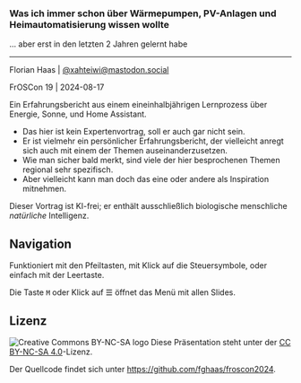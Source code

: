 ### Was ich immer schon über Wärmepumpen, PV-Anlagen und Heimautomatisierung wissen wollte

... aber erst in den letzten 2 Jahren gelernt habe

* * *

Florian Haas | [@xahteiwi@mastodon.social](https://mastodon.social/@xahteiwi)

FrOSCon 19 | 2024-08-17

<!-- Note -->
Ein Erfahrungsbericht aus einem eineinhalbjährigen Lernprozess über Energie, Sonne, und Home Assistant.

* Das hier ist kein Expertenvortrag, soll er auch gar nicht sein.
* Er ist vielmehr ein persönlicher Erfahrungsbericht, der vielleicht anregt sich auch mit einem der Themen auseinanderzusetzen.
* Wie man sicher bald merkt, sind viele der hier besprochenen Themen regional sehr spezifisch.
* Aber vielleicht kann man doch das eine oder andere als Inspiration mitnehmen.

Dieser Vortrag ist KI-frei; er enthält ausschließlich biologische menschliche *natürliche* Intelligenz.

## Navigation

Funktioniert mit den Pfeiltasten, mit Klick auf die Steuersymbole, oder einfach mit der Leertaste.

Die Taste `M` oder Klick auf ☰ öffnet das Menü mit allen Slides.

## Lizenz

![Creative Commons BY-NC-SA logo](http://mirrors.creativecommons.org/presskit/buttons/88x31/svg/by-nc-sa.eu.svg "Creative Commons BY-NC-SA logo") Diese Präsentation steht unter der [CC BY-NC-SA 4.0](https://creativecommons.org/licenses/by-nc-sa/4.0/deed.de)-Lizenz.

Der Quellcode findet sich unter <https://github.com/fghaas/froscon2024>.
